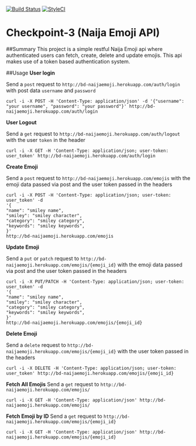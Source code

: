 [![Build Status](https://travis-ci.org/andela-badebiyi/checkpoint-3.svg?branch=develop)](https://travis-ci.org/andela-badebiyi/checkpoint-3)
[![StyleCI](https://styleci.io/repos/49193992/shield)](https://styleci.io/repos/49193992)

# Checkpoint-3 (Naija Emoji API)
##Summary
This project is a simple restful Naija Emoji api where authenticated users can fetch, create, delete and update emojis. This api makes use of a token based authentication system.

##Usage
**User login**

Send a `post` request to `http://bd-naijaemoji.herokuapp.com/auth/login` with post data `username` and `password`
```
curl -i -X POST -H 'Content-Type: application/json' -d '{"username": "your username", "password": "your password"}' http://bd-naijaemoji.herokuapp.com/auth/login
```

**User Logout**

Send a `get` request to `http://bd-naijaemoji.herokuapp.com/auth/logout` with the user `token` in the header
```
curl -i -X GET -H 'Content-Type: application/json; user-token: user_token' http://bd-naijaemoji.herokuapp.com/auth/login
```

**Create Emoji**

Send a `post` request to `http://bd-naijaemoji.herokuapp.com/emojis` with the emoji data passed via post and the user token passed in the headers
```
curl -i -X POST -H 'Content-Type: application/json; user-token: user_token' -d 
'{
"name": "smiley name", 
"smiley": "smiley character",
"category": "smiley category",
"keywords": "smiley keywords",
}'
http://bd-naijaemoji.herokuapp.com/emojis
```

**Update Emoji**

Send a `put` or `patch` request to `http://bd-naijaemoji.herokuapp.com/emojis/{emoji_id}` with the emoji data passed via post and the user token passed in the headers
```
curl -i -X PUT/PATCH -H 'Content-Type: application/json; user-token: user_token' -d 
'{
"name": "smiley name", 
"smiley": "smiley character",
"category": "smiley category",
"keywords": "smiley keywords",
}'
http://bd-naijaemoji.herokuapp.com/emojis/{emoji_id}
```

**Delete Emoji**

Send a `delete` request to `http://bd-naijaemoji.herokuapp.com/emojis/{emoji_id}` with the user token passed in the headers
```
curl -i -X DELETE -H 'Content-Type: application/json; user-token: user_token' http://bd-naijaemoji.herokuapp.com/emojis/{emoji_id}
```

**Fetch All Emojis**
Send a `get` request to `http://bd-naijaemoji.herokuapp.com/emojis/`
```
curl -i -X GET -H 'Content-Type: application/json' http://bd-naijaemoji.herokuapp.com/emojis/
```

**Fetch Emoji by ID**
Send a `get` request to `http://bd-naijaemoji.herokuapp.com/emojis/{emoji_id}`
```
curl -i -X GET -H 'Content-Type: application/json' http://bd-naijaemoji.herokuapp.com/emojis/{emoji_id}
```
